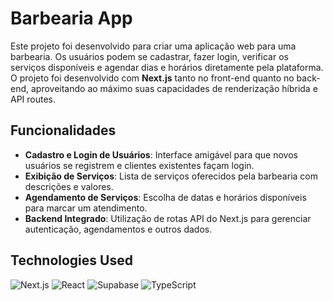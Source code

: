 # Barbearia App

Este projeto foi desenvolvido para criar uma aplicação web para uma barbearia. Os usuários podem se cadastrar, fazer login, verificar os serviços disponíveis e agendar dias e horários diretamente pela plataforma. O projeto foi desenvolvido com **Next.js** tanto no front-end quanto no back-end, aproveitando ao máximo suas capacidades de renderização híbrida e API routes.

## Funcionalidades

- **Cadastro e Login de Usuários**: Interface amigável para que novos usuários se registrem e clientes existentes façam login.
- **Exibição de Serviços**: Lista de serviços oferecidos pela barbearia com descrições e valores.
- **Agendamento de Serviços**: Escolha de datas e horários disponíveis para marcar um atendimento.
- **Backend Integrado**: Utilização de rotas API do Next.js para gerenciar autenticação, agendamentos e outros dados.


## Technologies Used

![Next.js](https://img.shields.io/badge/Next.js-black?style=for-the-badge&logo=next.js&logoColor=white)
![React](https://img.shields.io/badge/React-20232A?style=for-the-badge&logo=react&logoColor=61DAFB)
![Supabase](https://img.shields.io/badge/Supabase-3ECF8E?style=for-the-badge&logo=supabase&logoColor=white)
![TypeScript](https://img.shields.io/badge/TypeScript-007ACC?style=for-the-badge&logo=typescript&logoColor=white)
<!--![Vercel](https://img.shields.io/badge/Vercel-black?style=for-the-badge&logo=vercel&logoColor=white)


## Learn More

To learn more about Next.js, take a look at the following resources:

- [Next.js Documentation](https://nextjs.org/docs) - learn about Next.js features and API.
- [Learn Next.js](https://nextjs.org/learn) - an interactive Next.js tutorial.

You can check out [the Next.js GitHub repository](https://github.com/vercel/next.js) - your feedback and contributions are welcome!

## Deploy on Vercel

The easiest way to deploy your Next.js app is to use the [Vercel Platform](https://vercel.com/new?utm_medium=default-template&filter=next.js&utm_source=create-next-app&utm_campaign=create-next-app-readme) from the creators of Next.js.

Check out our [Next.js deployment documentation](https://nextjs.org/docs/app/building-your-application/deploying) for more details. -->
